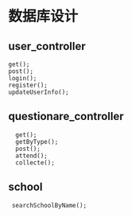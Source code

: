 # 数据库设计

## user_controller
```
get();
post();
login();
register();
updateUserInfo();
```

## questionare_controller
```
  get();
  getByType();
  post();
  attend();
  collecte();
```

## school
```
 searchSchoolByName();
```
